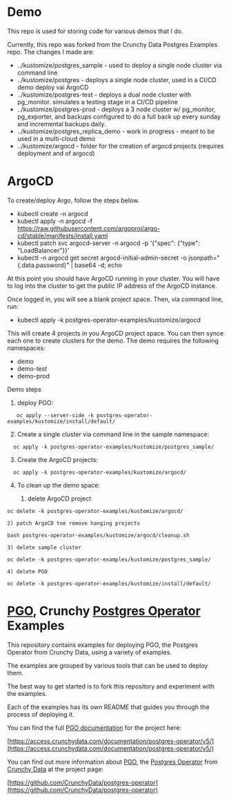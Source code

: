 # Demo
This repo is used for storing code for various demos that I do. 

Currently, this repo was forked from the Crunchy Data Postgres Examples repo. The changes I made are:

* ../kustomize/postgres_sample - used to deploy a single node cluster via command line
* ../kustomize/postgres - deploys a single node cluster, used in a CI/CD demo deploy vai ArgoCD
* ../kustomize/postgres-test - deploys a dual node cluster with pg_monitor. simulates a testing stage in a CI/CD pipeline
* ../kustomize/postgres-prod - deploys a 3 node cluster w/ pg_monitor, pg_exporter, and backups configured to do a full back up every sunday and incremental backups daily.
* ../kustomize/postgres_replica_demo - work in progress - meant to be used in a multi-cloud demo
* ../kustomize/argocd - folder for the creation of argocd projects (requires deployment and of argocd)

# ArgoCD

To create/deploy Argo, follow the steps below.
  * kubectl create -n argocd
  * kubectl apply -n argocd -f https://raw.githubusercontent.com/argoproj/argo-cd/stable/manifests/install.yaml
  * kubectl patch svc argocd-server -n argocd -p '{"spec": {"type": "LoadBalancer"}}'
  * kubectl -n argocd get secret argocd-initial-admin-secret -o jsonpath="{.data.password}" | base64 -d; echo

At this point you should have ArgoCD running in your cluster. You will have to log into the cluster to get the public IP address of the ArgoCD instance.

Once logged in, you will see a blank project space. Then, via command line, run:

* kubectl apply -k postgres-operator-examples/kustomize/argocd

This will create 4 projects in you ArgoCD project space. You can then synce each one to create clusters for the demo. The demo requires the following namespaces:
* demo
* demo-test
* demo-prod

Demo steps
 1) deploy PGO: 
   ````
      oc apply --server-side -k postgres-operator-examples/kustomize/install/default/
  ````
 2) Create a single cluster via command line in the sample namespace:
  ````
    oc apply -k postgres-operator-examples/kustomize/postgres_sample/
  ````
 3) Create the ArgoCD projects:
  ````
    oc apply -k postgres-operator-examples/kustomize/argocd/
  ````
 4) To clean up the demo space:
   
    1) delete ArgoCD project 
   ````
   oc delete -k postgres-operator-examples/kustomize/argocd/
   ````
    2) patch ArgoCD toe remove hanging projects
   ````
   bash postgres-operator-examples/kustomize/argocd/cleanup.sh
   ````
    3) delete sample cluster
   ````
   oc delete -k postgres-operator-examples/kustomize/postgres_sample/
   ````
    4) delete PGO
   ````
   oc delete -k postgres-operator-examples/kustomize/install/default/
   ````



# [PGO](https://github.com/CrunchyData/postgres-operator), Crunchy [Postgres Operator](https://github.com/CrunchyData/postgres-operator) Examples

This repository contains examples for deploying PGO, the Postgres Operator from Crunchy Data, using a variety of examples.

The examples are grouped by various tools that can be used to deploy them.

The best way to get started is to fork this repository and experiment with the examples.

Each of the examples has its own README that guides you through the process of deploying it.

You can find the full [PGO documentation](https://access.crunchydata.com/documentation/postgres-operator/v5/) for the project here:

[https://access.crunchydata.com/documentation/postgres-operator/v5/](https://access.crunchydata.com/documentation/postgres-operator/v5/)

You can find out more information about [PGO](https://github.com/CrunchyData/postgres-operator), the [Postgres Operator](https://github.com/CrunchyData/postgres-operator) from [Crunchy Data](https://www.crunchydata.com) at the project page:

[https://github.com/CrunchyData/postgres-operator](https://github.com/CrunchyData/postgres-operator)
